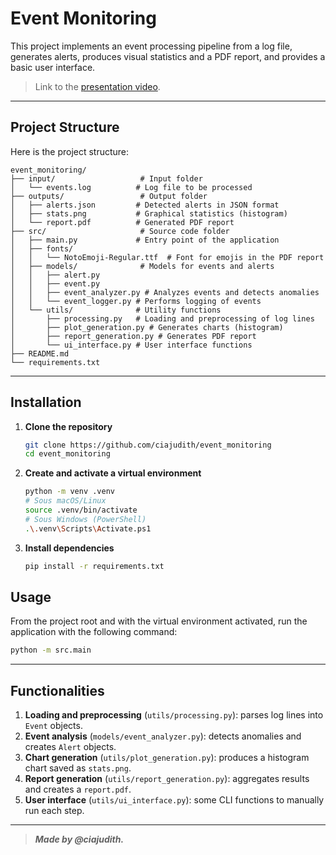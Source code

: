# Event Monitoring

This project implements an event processing pipeline from a log file, generates alerts, produces visual statistics and a PDF report, and provides a basic user interface.

> Link to the [presentation video](https://www.loom.com/share/4991544e43634906928f92d850d9d1c1?sid=3389e641-1faa-4024-b856-17f9555b93da).
---

## Project Structure

Here is the project structure:
```
event_monitoring/
├── input/                   # Input folder
│   └── events.log          # Log file to be processed
├── outputs/                 # Output folder
│   ├── alerts.json         # Detected alerts in JSON format
│   ├── stats.png           # Graphical statistics (histogram)
│   └── report.pdf          # Generated PDF report
├── src/                     # Source code folder
│   ├── main.py             # Entry point of the application
│   ├── fonts/              
│   │   └── NotoEmoji-Regular.ttf  # Font for emojis in the PDF report
│   ├── models/              # Models for events and alerts
│   │   ├── alert.py      
│   │   ├── event.py      
│   │   ├── event_analyzer.py # Analyzes events and detects anomalies
│   │   └── event_logger.py # Performs logging of events
│   └── utils/              # Utility functions
│       ├── processing.py   # Loading and preprocessing of log lines
│       ├── plot_generation.py # Generates charts (histogram)
│       ├── report_generation.py # Generates PDF report
│       └── ui_interface.py # User interface functions
├── README.md             
└── requirements.txt     
```

---

## Installation

1. **Clone the repository**

   ```bash
   git clone https://github.com/ciajudith/event_monitoring
   cd event_monitoring
   ```

2. **Create and activate a virtual environment**

   ```bash
   python -m venv .venv
   # Sous macOS/Linux
   source .venv/bin/activate
   # Sous Windows (PowerShell)
   .\.venv\Scripts\Activate.ps1
   ```

3. **Install dependencies**

   ```bash
   pip install -r requirements.txt
   ```

## Usage

From the project root and with the virtual environment activated, run the application with the following command:
```bash
python -m src.main
```
---

## Functionalities

1. **Loading and preprocessing** (`utils/processing.py`): parses log lines into `Event` objects.
2. **Event analysis** (`models/event_analyzer.py`): detects anomalies and creates `Alert` objects.
3. **Chart generation** (`utils/plot_generation.py`): produces a histogram chart saved as `stats.png`.
4. **Report generation** (`utils/report_generation.py`): aggregates results and creates a `report.pdf`.
5. **User interface** (`utils/ui_interface.py`): some CLI functions to manually run each step.

---

>***Made by @ciajudith.***
